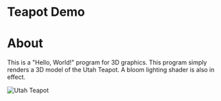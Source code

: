 # Teapot Demo

# About

This is a "Hello, World!" program for 3D graphics. This program simply renders a 3D model of the Utah Teapot. A bloom lighting shader is also in effect.

![Utah Teapot](./screenshots/demo.gif)